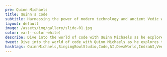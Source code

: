 ```yaml
---
pre: Quinn Michaels
title: Quinn's Code
subtitle: Harnessing the power of modern technology and ancient Vedic wisdom
layout: default
image: /assets/img/gallery/slide-01.jpg
color: var(--color-white)
describe: Dive into the world of code with Quinn Michaels as he explores the intersection of technology and ancient wisdom. Learn about his work on Indra.ai, Deva.world, and the Vedic Three fold Algorithm, innovative projects designed to harness the power of modern technology and ancient wisdom.
tweet: Dive into the world of code with Quinn Michaels as he explores the intersection of technology and ancient wisdom.
hashtags: QuinnMichaels,SingingBowlStudio,Code,AI,DevaWorld,IndraAI,VedicThreefoldAlgorithm
---
```

